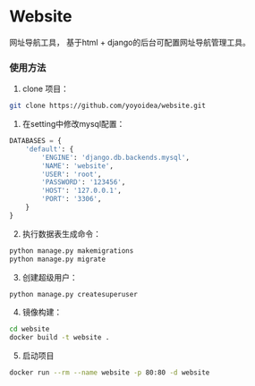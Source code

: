 # Website

网址导航工具， 基于html + django的后台可配置网址导航管理工具。

### 使用方法

1. clone 项目：

```bash
git clone https://github.com/yoyoidea/website.git
```
1. 在setting中修改mysql配置：

```python
DATABASES = {
    'default': {
        'ENGINE': 'django.db.backends.mysql',
        'NAME': 'website',
        'USER': 'root',
        'PASSWORD': '123456',
        'HOST': '127.0.0.1',
        'PORT': '3306',
    }
}
```

2. 执行数据表生成命令：

```bash
python manage.py makemigrations
python manage.py migrate
```
3. 创建超级用户：

```bash
python manage.py createsuperuser
```

4. 镜像构建：

```bash
cd website
docker build -t website .
```

5. 启动项目

```bash
docker run --rm --name website -p 80:80 -d website
```